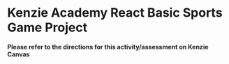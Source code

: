 # Kenzie Academy React Basic Sports Game Project

**Please refer to the directions for this activity/assessment on Kenzie Canvas**